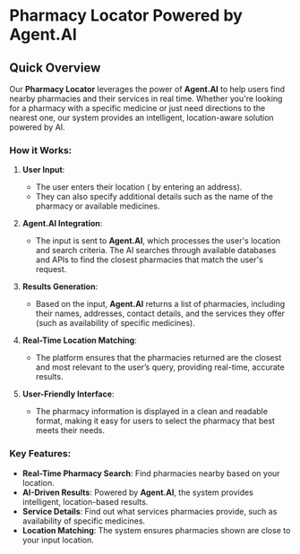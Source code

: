# Pharmacy Locator Powered by Agent.AI

## Quick Overview

Our **Pharmacy Locator** leverages the power of **Agent.AI** to help users find nearby pharmacies and their services in real time. Whether you're looking for a pharmacy with a specific medicine or just need directions to the nearest one, our system provides an intelligent, location-aware solution powered by AI.

### How it Works:

1. **User Input**:
   - The user enters their location ( by entering an address).
   - They can also specify additional details such as the name of the pharmacy or available medicines.

2. **Agent.AI Integration**:
   - The input is sent to **Agent.AI**, which processes the user's location and search criteria. The AI searches through available databases and APIs to find the closest pharmacies that match the user's request.

3. **Results Generation**:
   - Based on the input, **Agent.AI** returns a list of pharmacies, including their names, addresses, contact details, and the services they offer (such as availability of specific medicines).

4. **Real-Time Location Matching**:
   - The platform ensures that the pharmacies returned are the closest and most relevant to the user’s query, providing real-time, accurate results.

5. **User-Friendly Interface**:
   - The pharmacy information is displayed in a clean and readable format, making it easy for users to select the pharmacy that best meets their needs.

### Key Features:

- **Real-Time Pharmacy Search**: Find pharmacies nearby based on your location.
- **AI-Driven Results**: Powered by **Agent.AI**, the system provides intelligent, location-based results.
- **Service Details**: Find out what services pharmacies provide, such as availability of specific medicines.
- **Location Matching**: The system ensures pharmacies shown are close to your input location.


